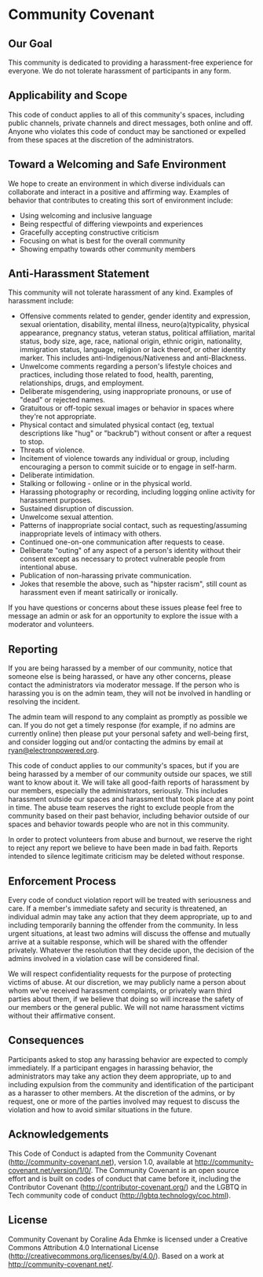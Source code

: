 # Community Covenant

## Our Goal

This community is dedicated to providing a harassment-free experience for everyone. We do not tolerate harassment of participants in any form.

## Applicability and Scope

This code of conduct applies to all of this community's spaces, including public channels, private channels and direct messages, both online and off. Anyone who violates this code of conduct may be sanctioned or expelled from these spaces at the discretion of the administrators.

## Toward a Welcoming and Safe Environment

We hope to create an environment in which diverse individuals can collaborate and interact in a positive and affirming way. Examples of behavior that contributes to creating this sort of environment include:

* Using welcoming and inclusive language
* Being respectful of differing viewpoints and experiences
* Gracefully accepting constructive criticism
* Focusing on what is best for the overall community
* Showing empathy towards other community members

## Anti-Harassment Statement

This community will not tolerate harassment of any kind. Examples of harassment include:

* Offensive comments related to gender, gender identity and expression, sexual orientation, disability, mental illness, neuro(a)typicality, physical appearance, pregnancy status, veteran status, political affiliation, marital status, body size, age, race, national origin, ethnic origin, nationality, immigration status, language, religion or lack thereof, or other identity marker. This includes anti-Indigenous/Nativeness and anti-Blackness.
* Unwelcome comments regarding a person's lifestyle choices and practices, including those related to food, health, parenting, relationships, drugs, and employment.
* Deliberate misgendering, using inappropriate pronouns, or use of "dead" or rejected names.
* Gratuitous or off-topic sexual images or behavior in spaces where they're not appropriate.
* Physical contact and simulated physical contact (eg, textual descriptions like "hug" or "backrub") without consent or after a request to stop.
* Threats of violence.
* Incitement of violence towards any individual or group, including encouraging a person to commit suicide or to engage in self-harm.
* Deliberate intimidation.
* Stalking or following - online or in the physical world.
* Harassing photography or recording, including logging online activity for harassment purposes.
* Sustained disruption of discussion.
* Unwelcome sexual attention.
* Patterns of inappropriate social contact, such as requesting/assuming inappropriate levels of intimacy with others.
* Continued one-on-one communication after requests to cease.
* Deliberate "outing" of any aspect of a person's identity without their consent except as necessary to protect vulnerable people from intentional abuse.
* Publication of non-harassing private communication.
* Jokes that resemble the above, such as "hipster racism", still count as harassment even if meant satirically or ironically.

If you have questions or concerns about these issues please feel free to message an admin or ask for an opportunity to explore the issue with a moderator and volunteers.

## Reporting

If you are being harassed by a member of our community, notice that someone else is being harassed, or have any other concerns, please contact the administrators via moderator message. If the person who is harassing you is on the admin team, they will not be involved in handling or resolving the incident.

The admin team will respond to any complaint as promptly as possible we can. If you do not get a timely response (for example, if no admins are currently online) then please put your personal safety and well-being first, and consider logging out and/or contacting the admins by email at ryan@electronpowered.org.

This code of conduct applies to our community's spaces, but if you are being harassed by a member of our community outside our spaces, we still want to know about it. We will take all good-faith reports of harassment by our members, especially the administrators, seriously. This includes harassment outside our spaces and harassment that took place at any point in time. The abuse team reserves the right to exclude people from the community based on their past behavior, including behavior outside of our spaces and behavior towards people who are not in this community.

In order to protect volunteers from abuse and burnout, we reserve the right to reject any report we believe to have been made in bad faith. Reports intended to silence legitimate criticism may be deleted without response.

## Enforcement Process

Every code of conduct violation report will be treated with seriousness and care. If a member's immediate safety and security is threatened, an individual admin may take any action that they deem appropriate, up to and including temporarily banning the offender from the community. In less urgent situations, at least two admins will discuss the offense and mutually arrive at a suitable response, which will be shared with the offender privately. Whatever the resolution that they decide upon, the decision of the admins involved in a violation case will be considered final.

We will respect confidentiality requests for the purpose of protecting victims of abuse. At our discretion, we may publicly name a person about whom we've received harassment complaints, or privately warn third parties about them, if we believe that doing so will increase the safety of our members or the general public. We will not name harassment victims without their affirmative consent.

## Consequences

Participants asked to stop any harassing behavior are expected to comply immediately. If a participant engages in harassing behavior, the administrators may take any action they deem appropriate, up to and including expulsion from the community and identification of the participant as a harasser to other members. At the discretion of the admins, or by request, one or more of the parties involved may request to discuss the violation and how to avoid similar situations in the future.

## Acknowledgements

This Code of Conduct is adapted from the Community Covenant (http://community-covenant.net), version 1.0, available at http://community-covenant.net/version/1/0/. The Community Covenant is an open source effort and is built on codes of conduct that came before it, including the Contributor Covenant (http://contributor-covenant.org/) and the LGBTQ in Tech community code of conduct (http://lgbtq.technology/coc.html).

## License

Community Covenant by Coraline Ada Ehmke is licensed under a Creative Commons Attribution 4.0 International License (http://creativecommons.org/licenses/by/4.0/). Based on a work at http://community-covenant.net/.
